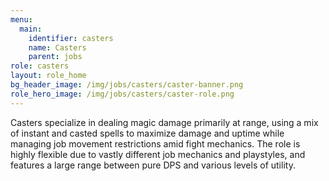```yaml
---
menu:
  main:
    identifier: casters
    name: Casters
    parent: jobs
role: casters
layout: role_home
bg_header_image: /img/jobs/casters/caster-banner.png
role_hero_image: /img/jobs/casters/caster-role.png
---
```

Casters specialize in dealing magic damage primarily at range, using a mix of instant and casted spells to maximize damage and uptime while managing job movement restrictions amid fight mechanics. The role is highly flexible due to vastly different job mechanics and playstyles, and features a large range between pure DPS and various levels of utility.